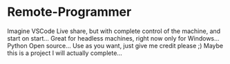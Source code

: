 # Remote-Programmer
Imagine VSCode Live share, but with complete control of the machine, and start on start... Great for headless machines, right now only for Windows... Python Open source... Use as you want, just give me credit please ;) Maybe this is a project I will actually complete...
